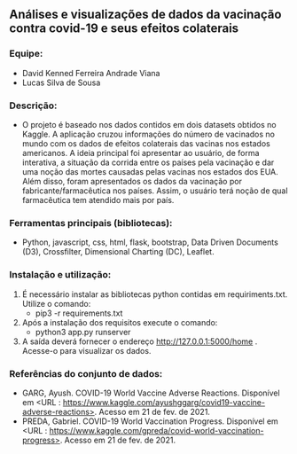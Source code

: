 ## Análises e visualizações de dados da vacinação contra covid-19 e seus efeitos colaterais
### Equipe:
- David Kenned Ferreira Andrade Viana
- Lucas Silva de Sousa 

### Descrição:
- O projeto é baseado nos dados contidos em dois datasets obtidos no Kaggle. A aplicação cruzou informações do número de vacinados no mundo com os dados de efeitos colaterais das vacinas nos estados americanos. A ideia principal foi apresentar ao usuário, de forma interativa, a situação da corrida entre os países pela vacinação e dar uma noção das mortes causadas pelas vacinas nos estados dos EUA. Além disso, foram apresentados os dados da vacinação por fabricante/farmacêutica nos países. Assim, o usuário terá noção de qual farmacêutica tem atendido mais por país. 

### Ferramentas principais (bibliotecas):
- Python, javascript, css, html, flask, bootstrap, Data Driven Documents (D3), Crossfilter, Dimensional Charting (DC), Leaflet.

### Instalação e utilização:
1. É necessário instalar as bibliotecas python contidas em requiriments.txt. Utilize o comando: 
     - pip3 -r requirements.txt
2. Após a instalação dos requisitos execute o comando:
     - python3 app.py runserver
3. A saída deverá fornecer o endereço http://127.0.0.1:5000/home . Acesse-o para visualizar os dados.

### Referências do conjunto de dados:
* GARG, Ayush. COVID-19 World Vaccine Adverse Reactions. Disponível em <URL : https://www.kaggle.com/ayushggarg/covid19-vaccine-adverse-reactions>. Acesso em 21 de fev. de 2021. 
* PREDA, Gabriel. COVID-19 World Vaccination Progress. Disponível em <URL : https://www.kaggle.com/gpreda/covid-world-vaccination-progress>. Acesso em 21 de fev. de 2021.

